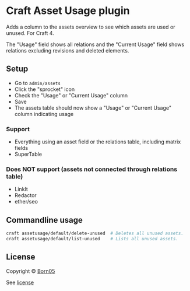 # Craft Asset Usage plugin

Adds a column to the assets overview to see which assets are used or unused. For Craft 4.

The "Usage" field shows all relations and the "Current Usage" field shows relations excluding revisions and deleted elements.

## Setup
- Go to `admin/assets`
- Click the "sprocket" icon
- Check the "Usage" or "Current Usage" column
- Save
- The assets table should now show a "Usage" or "Current Usage" column indicating usage

### Support
- Everything using an asset field or the relations table, including matrix fields
- SuperTable

### Does NOT support (assets not connected through relations table)
- LinkIt
- Redactor
- ether/seo

## Commandline usage

```sh
craft assetusage/default/delete-unused  # Deletes all unused assets.
craft assetusage/default/list-unused    # Lists all unused assets.
```

## License

Copyright © [Born05](https://www.born05.com/)

See [license](https://github.com/born05/craft-assetusage/blob/master/LICENSE.md)
